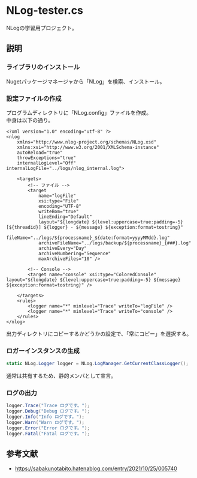 # NLog-tester.cs

NLogの学習用プロジェクト。  

## 説明

### ライブラリのインストール

Nugetパッケージマネージャから「NLog」を検索、インストール。

### 設定ファイルの作成

プログラムディレクトリに「NLog.config」ファイルを作成。  
中身は以下の通り。  

```NLog.config
<?xml version="1.0" encoding="utf-8" ?>
<nlog
	xmlns="http://www.nlog-project.org/schemas/NLog.xsd"
    xmlns:xsi="http://www.w3.org/2001/XMLSchema-instance"
    autoReload="true"
    throwExceptions="true"
    internalLogLevel="Off" internalLogFile="../logs/nlog_internal.log">

	<targets>
		<!-- ファイル -->
		<target
			name="logFile"
            xsi:type="File"
            encoding="UTF-8"
            writeBom="true"
            lineEnding="Default"
            layout="${longdate} ${level:uppercase=true:padding=-5} [${threadid}] ${logger} - ${message} ${exception:format=tostring}"
            fileName="../logs/${processname}_${date:format=yyyyMMdd}.log"
            archiveFileName="../logs/backup/${processname}_{###}.log"
            archiveEvery="Day"
            archiveNumbering="Sequence"
            maxArchiveFiles="10" />

		<!-- Console -->
		<target name="console" xsi:type="ColoredConsole" layout="${longdate} ${level:uppercase=true:padding=-5} ${message} ${exception:format=tostring}" />

	</targets>
	<rules>
		<logger name="*" minlevel="Trace" writeTo="logFile" />
		<logger name="*" minlevel="Trace" writeTo="console" />
	</rules>
</nlog>
```

出力ディレクトリにコピーするかどうかの設定で、「常にコピー」を選択する。  

### ロガーインスタンスの生成

```cs
static NLog.Logger logger = NLog.LogManager.GetCurrentClassLogger();
```

通常は共有するため、静的メンバとして宣言。  

### ログの出力

```cs
logger.Trace("Trace ログです。");
logger.Debug("Debug ログです。");
logger.Info("Info ログです。");
logger.Warn("Warn ログです。");
logger.Error("Error ログです。");
logger.Fatal("Fatal ログです。");
```

## 参考文献

- <https://sabakunotabito.hatenablog.com/entry/2021/10/25/005740>
